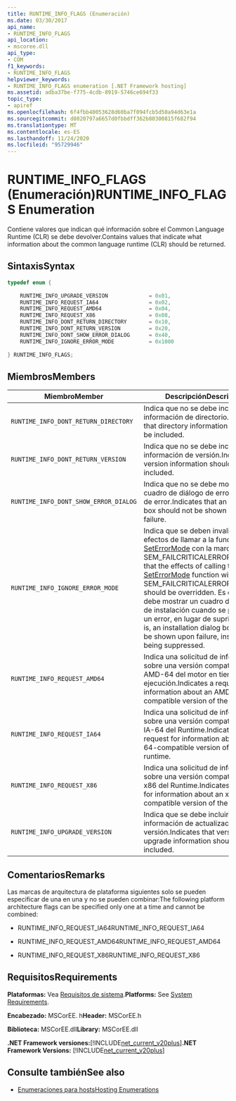 ```yaml
---
title: RUNTIME_INFO_FLAGS (Enumeración)
ms.date: 03/30/2017
api_name:
- RUNTIME_INFO_FLAGS
api_location:
- mscoree.dll
api_type:
- COM
f1_keywords:
- RUNTIME_INFO_FLAGS
helpviewer_keywords:
- RUNTIME_INFO_FLAGS enumeration [.NET Framework hosting]
ms.assetid: adba37be-f775-4cdb-8919-5746ce694f33
topic_type:
- apiref
ms.openlocfilehash: 6f4fbb40053628d60ba7f094fcb5d50a94d63e1a
ms.sourcegitcommit: d8020797a6657d0fbbdff362b80300815f682f94
ms.translationtype: MT
ms.contentlocale: es-ES
ms.lasthandoff: 11/24/2020
ms.locfileid: "95729946"
---
```

# <a name="runtime_info_flags-enumeration"></a><span data-ttu-id="fda9a-102">RUNTIME_INFO_FLAGS (Enumeración)</span><span class="sxs-lookup"><span data-stu-id="fda9a-102">RUNTIME_INFO_FLAGS Enumeration</span></span>

<span data-ttu-id="fda9a-103">Contiene valores que indican qué información sobre el Common Language Runtime (CLR) se debe devolver.</span><span class="sxs-lookup"><span data-stu-id="fda9a-103">Contains values that indicate what information about the common language runtime (CLR) should be returned.</span></span>  
  
## <a name="syntax"></a><span data-ttu-id="fda9a-104">Sintaxis</span><span class="sxs-lookup"><span data-stu-id="fda9a-104">Syntax</span></span>  
  
```cpp  
typedef enum {  
  
    RUNTIME_INFO_UPGRADE_VERSION             = 0x01,  
    RUNTIME_INFO_REQUEST_IA64                = 0x02,  
    RUNTIME_INFO_REQUEST_AMD64               = 0x04,  
    RUNTIME_INFO_REQUEST_X86                 = 0x08,  
    RUNTIME_INFO_DONT_RETURN_DIRECTORY       = 0x10,  
    RUNTIME_INFO_DONT_RETURN_VERSION         = 0x20,  
    RUNTIME_INFO_DONT_SHOW_ERROR_DIALOG      = 0x40,  
    RUNTIME_INFO_IGNORE_ERROR_MODE           = 0x1000  
  
} RUNTIME_INFO_FLAGS;  
```  
  
## <a name="members"></a><span data-ttu-id="fda9a-105">Miembros</span><span class="sxs-lookup"><span data-stu-id="fda9a-105">Members</span></span>  
  
|<span data-ttu-id="fda9a-106">Miembro</span><span class="sxs-lookup"><span data-stu-id="fda9a-106">Member</span></span>|<span data-ttu-id="fda9a-107">Descripción</span><span class="sxs-lookup"><span data-stu-id="fda9a-107">Description</span></span>|  
|------------|-----------------|  
|`RUNTIME_INFO_DONT_RETURN_DIRECTORY`|<span data-ttu-id="fda9a-108">Indica que no se debe incluir la información de directorio.</span><span class="sxs-lookup"><span data-stu-id="fda9a-108">Indicates that directory information should not be included.</span></span>|  
|`RUNTIME_INFO_DONT_RETURN_VERSION`|<span data-ttu-id="fda9a-109">Indica que no se debe incluir la información de versión.</span><span class="sxs-lookup"><span data-stu-id="fda9a-109">Indicates that version information should not be included.</span></span>|  
|`RUNTIME_INFO_DONT_SHOW_ERROR_DIALOG`|<span data-ttu-id="fda9a-110">Indica que no se debe mostrar un cuadro de diálogo de error en caso de error.</span><span class="sxs-lookup"><span data-stu-id="fda9a-110">Indicates that an error dialog box should not be shown upon failure.</span></span>|  
|`RUNTIME_INFO_IGNORE_ERROR_MODE`|<span data-ttu-id="fda9a-111">Indica que se deben invalidar los efectos de llamar a la función [SetErrorMode](/windows/win32/api/errhandlingapi/nf-errhandlingapi-seterrormode) con la marca SEM_FAILCRITICALERRORS.</span><span class="sxs-lookup"><span data-stu-id="fda9a-111">Indicates that the effects of calling the [SetErrorMode](/windows/win32/api/errhandlingapi/nf-errhandlingapi-seterrormode) function with the SEM_FAILCRITICALERRORS flag should be overridden.</span></span> <span data-ttu-id="fda9a-112">Es decir, se debe mostrar un cuadro de diálogo de instalación cuando se produzca un error, en lugar de suprimirse.</span><span class="sxs-lookup"><span data-stu-id="fda9a-112">That is, an installation dialog box should be shown upon failure, instead of being suppressed.</span></span>|  
|`RUNTIME_INFO_REQUEST_AMD64`|<span data-ttu-id="fda9a-113">Indica una solicitud de información sobre una versión compatible con AMD-64 del motor en tiempo de ejecución.</span><span class="sxs-lookup"><span data-stu-id="fda9a-113">Indicates a request for information about an AMD-64-compatible version of the runtime.</span></span>|  
|`RUNTIME_INFO_REQUEST_IA64`|<span data-ttu-id="fda9a-114">Indica una solicitud de información sobre una versión compatible con IA-64 del Runtime.</span><span class="sxs-lookup"><span data-stu-id="fda9a-114">Indicates a request for information about an IA-64-compatible version of the runtime.</span></span>|  
|`RUNTIME_INFO_REQUEST_X86`|<span data-ttu-id="fda9a-115">Indica una solicitud de información sobre una versión compatible con x86 del Runtime.</span><span class="sxs-lookup"><span data-stu-id="fda9a-115">Indicates a request for information about an x86-compatible version of the runtime.</span></span>|  
|`RUNTIME_INFO_UPGRADE_VERSION`|<span data-ttu-id="fda9a-116">Indica que se debe incluir la información de actualización de la versión.</span><span class="sxs-lookup"><span data-stu-id="fda9a-116">Indicates that version upgrade information should be included.</span></span>|  
  
## <a name="remarks"></a><span data-ttu-id="fda9a-117">Comentarios</span><span class="sxs-lookup"><span data-stu-id="fda9a-117">Remarks</span></span>  

 <span data-ttu-id="fda9a-118">Las marcas de arquitectura de plataforma siguientes solo se pueden especificar de una en una y no se pueden combinar:</span><span class="sxs-lookup"><span data-stu-id="fda9a-118">The following platform architecture flags can be specified only one at a time and cannot be combined:</span></span>  
  
- <span data-ttu-id="fda9a-119">RUNTIME_INFO_REQUEST_IA64</span><span class="sxs-lookup"><span data-stu-id="fda9a-119">RUNTIME_INFO_REQUEST_IA64</span></span>  
  
- <span data-ttu-id="fda9a-120">RUNTIME_INFO_REQUEST_AMD64</span><span class="sxs-lookup"><span data-stu-id="fda9a-120">RUNTIME_INFO_REQUEST_AMD64</span></span>  
  
- <span data-ttu-id="fda9a-121">RUNTIME_INFO_REQUEST_X86</span><span class="sxs-lookup"><span data-stu-id="fda9a-121">RUNTIME_INFO_REQUEST_X86</span></span>  
  
## <a name="requirements"></a><span data-ttu-id="fda9a-122">Requisitos</span><span class="sxs-lookup"><span data-stu-id="fda9a-122">Requirements</span></span>  

 <span data-ttu-id="fda9a-123">**Plataformas:** Vea [Requisitos de sistema](../../get-started/system-requirements.md).</span><span class="sxs-lookup"><span data-stu-id="fda9a-123">**Platforms:** See [System Requirements](../../get-started/system-requirements.md).</span></span>  
  
 <span data-ttu-id="fda9a-124">**Encabezado:** MSCorEE. h</span><span class="sxs-lookup"><span data-stu-id="fda9a-124">**Header:** MSCorEE.h</span></span>  
  
 <span data-ttu-id="fda9a-125">**Biblioteca:** MSCorEE.dll</span><span class="sxs-lookup"><span data-stu-id="fda9a-125">**Library:** MSCorEE.dll</span></span>  
  
 <span data-ttu-id="fda9a-126">**.NET Framework versiones:**[!INCLUDE[net_current_v20plus](../../../../includes/net-current-v20plus-md.md)]</span><span class="sxs-lookup"><span data-stu-id="fda9a-126">**.NET Framework Versions:** [!INCLUDE[net_current_v20plus](../../../../includes/net-current-v20plus-md.md)]</span></span>  
  
## <a name="see-also"></a><span data-ttu-id="fda9a-127">Consulte también</span><span class="sxs-lookup"><span data-stu-id="fda9a-127">See also</span></span>

- [<span data-ttu-id="fda9a-128">Enumeraciones para hosts</span><span class="sxs-lookup"><span data-stu-id="fda9a-128">Hosting Enumerations</span></span>](hosting-enumerations.md)
